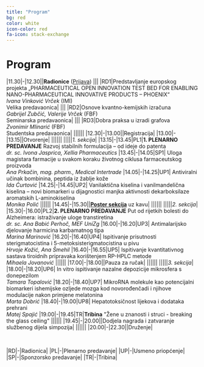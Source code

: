 ```yaml
---
title: "Program"
bg: red
color: white
icon-color: red
fa-icon: stack-exchange
---
```



# Program

|11.30|-|12.30||**Radionice** ([Prijava](https://forms.gle/f53asNkiRkE6SSv47))
||| |RD1|Predstavljanje europskog projekta „PHARMACEUTICAL OPEN INNOVATION TEST BED FOR ENABLING NANO-PHARMACEUTICAL INNOVATIVE PRODUCTS – PHOENIX“ <br> *Ivana Vinković Vrček* (IMI)<br>Velika predavaonica|
||| |RD2|Osnove kvantno-kemijskih izračuna <br> *Gabrijel Zubčić, Valerije Vrček* (FBF) <br> Seminarska predavaonica|
||| |RD3|Dobra praksa u izradi grafova <br> *Zvonimir Mlinarić* (FBF) <br> Studentska predavaonica|
|||||| 
|12.30|-|13.00||Registracija|
|13.00|-|13.15||Otvorenje|
||||||
|||||*1. sekcija*|
|13.15|-|13.45|PL1|**1. PLENARNO PREDAVANJE** Razvoj stabilnih formulacija – od ideje do patenta <br> *dr. sc. Ivona Jasprica, Xellia Pharmaceutics*
|13.45|-|14.05|SP1| Uloga magistara farmacije u svakom koraku životnog ciklusa farmaceutskog proizvoda <br> *Ana Prkačin, mag. pharm., Medical Intertrade* 
|14.05|-|14.25|UP1| Antiviralni učinak bombinina, peptida iz žablje kože <br> *Ida Ćurtović*
|14.25|-|14.45|UP2| Vanilaktična kiselina i vanilmandelična kiselina – novi biomarkeri u dijagnostici manjka aktivnosti dekarboksilaze aromatskih L-aminokiselina <br> *Monika Polić*
||||||
|14.45|-|15.30||[**Poster sekcija**](poster_sekcija.html) uz kavu|
||||||
|||||*2. sekcija*|
|15.30|-|16.00|PL2|**2. PLENARNO PREDAVANJE** Put od rijetkih bolesti do Alzheimera: istraživanje uloge transtiretina <br> *dr. sc. Ana Babić Perhoč, MEF UniZg*
|16.00|-|16.20|UP3| Antimalarijsko djelovanje harmicina karbamatnog tipa <br> *Marina Marinović*
|16.20|-|16.40|UP4| Ispitivanje prisutnosti sterigmatocistina i 5-metoksisterigmatocistina u pivu <br> *Hrvoje Kožić, Ana Šmehil*
|16.40|-|16.55|UP5| Ispitivanje kvantitativnog sastava tiroidnih pripravaka korištenjem RP-HPLC metode <br> *Mihaela Jovanović*
||||||
|17.00|-|18.00||Pauza za ručak|
||||||
|||||*3. sekcija*|
|18.00|-|18.20|UP6| In vitro ispitivanje nazalne depozicije mikrosfera s donepezilom <br> *Tamara Topalović*
|18.20|-|18.40|UP7| MikroRNA molekule kao potencijalni biomarkeri ishemijske ozljede mozga kod novorođenčadi i njihove modulacije nakon primjene melatonina <br> *Marta Dobrić*
|18.40|-|19.00|UP8| Hepatotoksičnost lijekova i dodataka prehrani <br> *Matej Spajić*
|19.00|-|19.45|TR|**Tribina** "Žene u znanosti i struci - breaking the glass ceiling"
||||||
|19.45|-|20.00||Dodjela nagrada i zatvaranje službenog dijela simpozija|
||||||
|20.00|-|22.30||Druženje|

<br>

|RD|-|Radionica|
|PL|-|Plenarno predavanje|
|UP|-|Usmeno priopćenje|
|SP|-|Sponzorsko predavanje|
|TR|-|Tribina|


